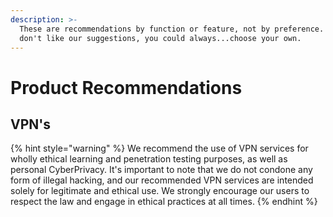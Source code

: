 ```yaml
---
description: >-
  These are recommendations by function or feature, not by preference. If you
  don't like our suggestions, you could always...choose your own.
---
```


# Product Recommendations

## VPN's

{% hint style="warning" %}
We recommend the use of VPN services for wholly ethical learning and penetration testing purposes, as well as personal CyberPrivacy. It's important to note that we do not condone any form of illegal hacking, and our recommended VPN services are intended solely for legitimate and ethical use. We strongly encourage our users to respect the law and engage in ethical practices at all times.
{% endhint %}



